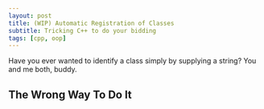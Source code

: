 ```yaml
---
layout: post
title: (WIP) Automatic Registration of Classes
subtitle: Tricking C++ to do your bidding
tags: [cpp, oop]
---
```


Have you ever wanted to identify a class simply by supplying a string? You and me both, buddy.

## The Wrong Way To Do It
